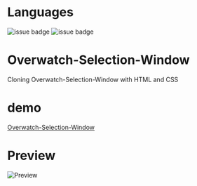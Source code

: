 # Languages

![issue badge](https://img.shields.io/badge/HTML-orange.svg)
![issue badge](https://img.shields.io/badge/CSS-informational.svg)

# Overwatch-Selection-Window

Cloning Overwatch-Selection-Window with HTML and CSS

# demo

<a href="https://lesanf.github.io/Overwatch-Selection/" target="_blanl">Overwatch-Selection-Window</a>

# Preview

![Preview](preview.gif)
